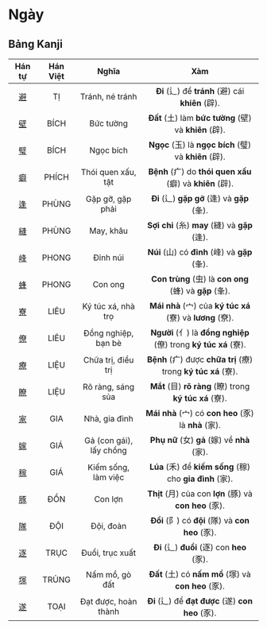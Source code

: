 # Ngày

## Bảng Kanji

| Hán tự | Hán Việt | Nghĩa | Xàm |
| :---: | :---: | :---: | :---: |
| [<span class="stroke-order">避</span>](https://mazii.net/vi-VN/search/kanji/javi/%E9%81%BF) | TỊ | Tránh, né tránh | **Đi** (辶) để **tránh** (避) cái **khiên** (辟). |
| [<span class="stroke-order">壁</span>](https://mazii.net/vi-VN/search/kanji/javi/%E5%A3%81) | BÍCH | Bức tường | **Đất** (土) làm **bức tường** (壁) và **khiên** (辟). |
| [<span class="stroke-order">璧</span>](https://mazii.net/vi-VN/search/kanji/javi/%E7%92%A7) | BÍCH | Ngọc bích | **Ngọc** (玉) là **ngọc bích** (璧) và **khiên** (辟). |
| [<span class="stroke-order">癖</span>](https://mazii.net/vi-VN/search/kanji/javi/%E7%99%96) | PHÍCH | Thói quen xấu, tật | **Bệnh** (疒) do **thói quen xấu** (癖) và **khiên** (辟). |
| [<span class="stroke-order">逢</span>](https://mazii.net/vi-VN/search/kanji/javi/%E9%80%A2) | PHÙNG | Gặp gỡ, gặp phải | **Đi** (辶) **gặp gỡ** (逢) và **gặp** (夆). |
| [<span class="stroke-order">縫</span>](https://mazii.net/vi-VN/search/kanji/javi/%E7%B8%AB) | PHÙNG | May, khâu | **Sợi chỉ** (糸) **may** (縫) và **gặp** (逢). |
| [<span class="stroke-order">峰</span>](https://mazii.net/vi-VN/search/kanji/javi/%E5%B3%B0) | PHONG | Đỉnh núi | **Núi** (山) có **đỉnh** (峰) và **gặp** (夆). |
| [<span class="stroke-order">蜂</span>](https://mazii.net/vi-VN/search/kanji/javi/%E8%9C%82) | PHONG | Con ong | **Con trùng** (虫) là **con ong** (蜂) và **gặp** (夆). |
| [<span class="stroke-order">寮</span>](https://mazii.net/vi-VN/search/kanji/javi/%E5%AF%AE) | LIÊU | Ký túc xá, nhà trọ | **Mái nhà** (宀) của **ký túc xá** (寮) và **lương** (尞). |
| [<span class="stroke-order">僚</span>](https://mazii.net/vi-VN/search/kanji/javi/%E5%83%9A) | LIÊU | Đồng nghiệp, bạn bè | **Người** (亻) là **đồng nghiệp** (僚) trong **ký túc xá** (寮). |
| [<span class="stroke-order">療</span>](https://mazii.net/vi-VN/search/kanji/javi/%E7%99%82) | LIỆU | Chữa trị, điều trị | **Bệnh** (疒) được **chữa trị** (療) trong **ký túc xá** (寮). |
| [<span class="stroke-order">瞭</span>](https://mazii.net/vi-VN/search/kanji/javi/%E7%9E%AD) | LIỆU | Rõ ràng, sáng sủa | **Mắt** (目) **rõ ràng** (瞭) trong **ký túc xá** (寮). |
| [<span class="stroke-order">家</span>](https://mazii.net/vi-VN/search/kanji/javi/%E5%AE%B6) | GIA | Nhà, gia đình | **Mái nhà** (宀) có **con heo** (豕) là **nhà** (家). |
| [<span class="stroke-order">嫁</span>](https://mazii.net/vi-VN/search/kanji/javi/%E5%AB%81) | GIÁ | Gả (con gái), lấy chồng | **Phụ nữ** (女) **gả** (嫁) về **nhà** (家). |
| [<span class="stroke-order">稼</span>](https://mazii.net/vi-VN/search/kanji/javi/%E7%A8%BC) | GIÁ | Kiếm sống, làm việc | **Lúa** (禾) để **kiếm sống** (稼) cho **gia đình** (家). |
| [<span class="stroke-order">豚</span>](https://mazii.net/vi-VN/search/kanji/javi/%E8%B1%9A) | ĐỒN | Con lợn | **Thịt** (月) của con **lợn** (豚) và **con heo** (豕). |
| [<span class="stroke-order">隊</span>](https://mazii.net/vi-VN/search/kanji/javi/%E9%9A%8A) | ĐỘI | Đội, đoàn | **Đồi** (阝) có **đội** (隊) và **con heo** (豕). |
| [<span class="stroke-order">逐</span>](https://mazii.net/vi-VN/search/kanji/javi/%E9%80%90) | TRỤC | Đuổi, trục xuất | **Đi** (辶) **đuổi** (逐) con **heo** (豕). |
| [<span class="stroke-order">塚</span>](https://mazii.net/vi-VN/search/kanji/javi/%E5%A1%9A) | TRỦNG | Nấm mồ, gò đất | **Đất** (土) có **nấm mồ** (塚) và **con heo** (豕). |
| [<span class="stroke-order">遂</span>](https://mazii.net/vi-VN/search/kanji/javi/%E9%81%82) | TOẠI | Đạt được, hoàn thành | **Đi** (辶) để **đạt được** (遂) **con heo** (豕). |

